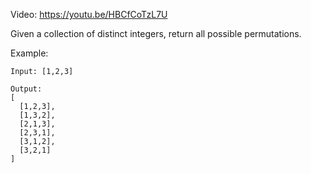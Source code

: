 Video: https://youtu.be/HBCfCoTzL7U

Given a collection of distinct integers, return all possible permutations.

Example:

```
Input: [1,2,3]

Output:
[
  [1,2,3],
  [1,3,2],
  [2,1,3],
  [2,3,1],
  [3,1,2],
  [3,2,1]
]
```
